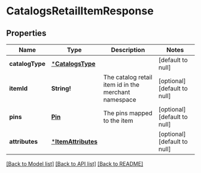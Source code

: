 # CatalogsRetailItemResponse

## Properties
Name | Type | Description | Notes
------------ | ------------- | ------------- | -------------
**catalogType** | [***CatalogsType**](CatalogsType.md) |  | [default to null]
**itemId** | **String!** | The catalog retail item id in the merchant namespace | [optional] [default to null]
**pins** | [**Pin**](Pin.md) | The pins mapped to the item | [optional] [default to null]
**attributes** | [***ItemAttributes**](ItemAttributes.md) |  | [optional] [default to null]

[[Back to Model list]](../README.md#documentation-for-models) [[Back to API list]](../README.md#documentation-for-api-endpoints) [[Back to README]](../README.md)


